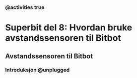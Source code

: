 ### @activities true

# Superbit del 8: Hvordan bruke avstandssensoren til Bitbot
## Avstandssensoren til Bitbot
### Introduksjon @unplugged
